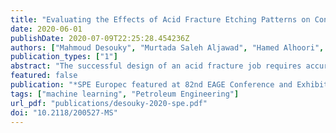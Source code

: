 ```yaml
---
title: "Evaluating the Effects of Acid Fracture Etching Patterns on Conductivity Estimation Using Machine Learning Techniques"
date: 2020-06-01
publishDate: 2020-07-09T22:25:28.454236Z
authors: ["Mahmoud Desouky", "Murtada Saleh Aljawad", "Hamed Alhoori", "Dhafer Al-Shehri"]
publication_types: ["1"]
abstract: "The successful design of an acid fracture job requires accurate prediction of fractured well productivity. Productivity estimation demands knowledge of both the acid penetration length and conductivity distribution for the given reservoir. The literature includes several models developed to predict the conductivity of acid fractured rock. The most popular is empirical and based on measuring the conductivity of 25 acid fracture experiments. The present research provides empirical models utilizing machine learning techniques and incorporating 97 experiments and 563 datapoints. We conducted an extensive literature review to collect the published data on acid fracture experiments. The objective of such experiments is to measure conductivity at different formation closure stresses while considering field conditions. We used several data preprocessing techniques to clean the data, fill in missing values, exclude outliers and failed experiments, and standardize the dataset. Regularization was employed to eliminate features that didn't contribute to accurate prediction. Feature engineering was used to construct new features from our dataset. We began by measuring the correlations between features to better understand the data. We then built various machine learning models to predict acid fracture conductivity. It has been observed that developing one universal empirical correlation often results in significant errors in conductivity estimation because different rock types result in different etching patterns that cannot be explained by a single correlation. For instance, the channeling etching pattern is mostly observed in limestone formations, while a roughness pattern is seen in dolomite and chalk rock. Moreover, the conductivities of etching patterns formed in chalk, dolomite, and limestone formations behave differently. We built machine learning classification techniques to determine the most likely etching patterns (e.g., channeling, roughness). A linear regression-based model was then developed as a baseline for comparison with other models generated through ridge regression. We evaluated the performances of our models using well-known metrics such as accuracy, precision, recall, mean squared error, and correlation coefficients. We also employed cross-validation to avoid over-fitting, finding that certain features were the most important in predicting acid fracture conductivity. Detailed empirical conductivity correlations and models were developed in this work for three carbonate rock types. Previously, a single empirical model has often been employed to estimate acid fracture conductivity or, at best, a model has been developed for a particular rock type. Most models have not considered the impact of etching patterns on conductivity, which was found to be significant in limestone."
featured: false
publication: "*SPE Europec featured at 82nd EAGE Conference and Exhibition*"
tags: ["machine learning", "Petroleum Engineering"]
url_pdf: "publications/desouky-2020-spe.pdf"
doi: "10.2118/200527-MS"
---
```

